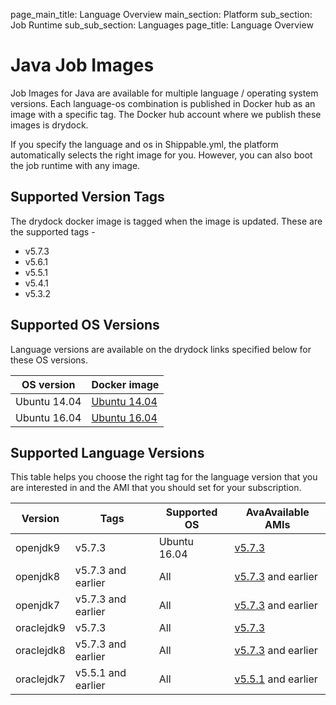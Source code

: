 page_main_title: Language Overview
main_section: Platform
sub_section: Job Runtime
sub_sub_section: Languages
page_title: Language Overview

# Java Job Images

Job Images for Java are available for multiple language / operating system versions. Each language-os combination
is published in Docker hub as an image with a specific tag. The Docker hub account where we publish these images is drydock.

If you specify the language and os in Shippable.yml, the platform automatically selects the right image for you. However,
you can also boot the job runtime with any image.

## Supported Version Tags
The drydock docker image is tagged when the image is updated. These are the supported tags -

* v5.7.3                
* v5.6.1                
* v5.5.1                
* v5.4.1                
* v5.3.2                

## Supported OS Versions
Language versions are available on the drydock links specified below for these OS versions.

|OS version| Docker image |
|--------------------|-----------------------|
|Ubuntu 14.04|[Ubuntu 14.04](https://hub.docker.com/r/drydock/u14javall)|
|Ubuntu 16.04|[Ubuntu 16.04](https://hub.docker.com/r/drydock/u16javall)|

## Supported Language Versions
This table helps you choose the right tag for the language version that you are interested in and the
AMI that you should set for your subscription.

| Version  |  Tags    | Supported OS| AvaAvailable AMIs|  
|----------|---------|-----------|---------------------|
|openjdk9  |   v5.7.3    | Ubuntu 16.04 | [v5.7.3](/platform/machine-image-v573)   |
|openjdk8  |   v5.7.3 and earlier  |  All | [v5.7.3](/platform/machine-image-v573) and earlier  |
|openjdk7  |   v5.7.3 and earlier  |  All | [v5.7.3](/platform/machine-image-v573) and earlier  |
|oraclejdk9      |   v5.7.3    | All | [v5.7.3](/platform/machine-image-v573)   |
|oraclejdk8      |   v5.7.3 and earlier  |  All | [v5.7.3](/platform/machine-image-v573) and earlier  |
|oraclejdk7      |   v5.5.1 and earlier  |  All | [v5.5.1](/platform/machine-image-v551) and earlier  |  
